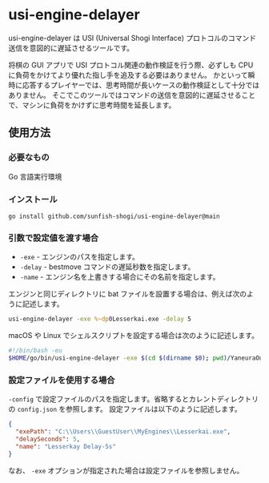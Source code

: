 # usi-engine-delayer

usi-engine-delayer は USI (Universal Shogi Interface) プロトコルのコマンド送信を意図的に遅延させるツールです。

将棋の GUI アプリで USI プロトコル関連の動作検証を行う際、必ずしも CPU に負荷をかけてより優れた指し手を追及する必要はありません。
かといって瞬時に応答するプレイヤーでは、思考時間が長いケースの動作検証として十分ではありません。
そこでこのツールではコマンドの送信を意図的に遅延させることで、マシンに負荷をかけずに思考時間を延長します。

## 使用方法

### 必要なもの

Go 言語実行環境

### インストール

```
go install github.com/sunfish-shogi/usi-engine-delayer@main
```

### 引数で設定値を渡す場合

- `-exe` - エンジンのパスを指定します。
- `-delay` - bestmove コマンドの遅延秒数を指定します。
- `-name` - エンジン名を上書きする場合にその名前を指定します。

エンジンと同じディレクトリに bat ファイルを設置する場合は、例えば次のように記述します。

```bat
usi-engine-delayer -exe %~dp0Lesserkai.exe -delay 5
```

macOS や Linux でシェルスクリプトを設定する場合は次のように記述します。

```sh
#!/bin/bash -eu
$HOME/go/bin/usi-engine-delayer -exe $(cd $(dirname $0); pwd)/YaneuraOu -delay 3
```

### 設定ファイルを使用する場合

`-config` で設定ファイルのパスを指定します。省略するとカレントディレクトリの `config.json` を参照します。
設定ファイルは以下のように記述します。

```json
{
  "exePath": "C:\\Users\\GuestUser\\MyEngines\\Lesserkai.exe",
  "delaySeconds": 5,
  "name": "Lesserkay Delay-5s"
}
```

なお、 `-exe` オプションが指定された場合は設定ファイルを参照しません。
